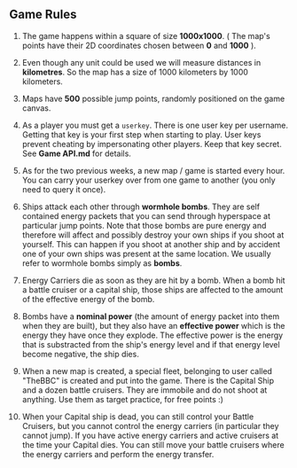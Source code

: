 ## Game Rules

1. The game happens within a square of size **1000x1000**. ( The map's points have their 2D coordinates chosen between **0** and **1000** ).

1. Even though any unit could be used we will measure distances in **kilometres**. So the map has a size of 1000 kilometers by 1000 kilometers. 

1. Maps have **500** possible jump points, randomly positioned on the game canvas.

1. As a player you must get a `userkey`. There is one user key per username. Getting that key is your first step when starting to play. User keys prevent cheating by impersonating other players. Keep that key secret. See **Game API.md** for details.

1. As for the two previous weeks, a new map / game is started every hour. You can carry your userkey over from one game to another (you only need to query it once).

1. Ships attack each other through **wormhole bombs**. They are self contained energy packets that you can send through hyperspace at particular jump points. Note that those bombs are pure energy and therefore will affect and possibly destroy your own ships if you shoot at yourself. This can happen if you shoot at another ship and by accident one of your own ships was present at the same location. We usually refer to wormhole bombs simply as **bombs**.

1. Energy Carriers die as soon as they are hit by a bomb. When a bomb hit a battle cruiser or a capital ship, those ships are affected to the amount of the effective energy of the bomb.

1. Bombs have a **nominal power** (the amount of energy packet into them when they are built), but they also have an **effective power** which is the energy they have once they explode. The effective power is the energy that is substracted from the ship's energy level and if that energy level become negative, the ship dies.

1. When a new map is created, a special fleet, belonging to user called "TheBBC" is created and put into the game. There is the Capital Ship and a dozen battle cruisers. They are immobile and do not shoot at anything. Use them as target practice, for free points :)

1. When your Capital ship is dead, you can still control your Battle Cruisers, but you cannot control the energy carriers (in particular they cannot jump). If you have active energy carriers and active cruisers at the time your Capital dies. You can still move your battle cruisers where the energy carriers and perform the energy transfer.

 